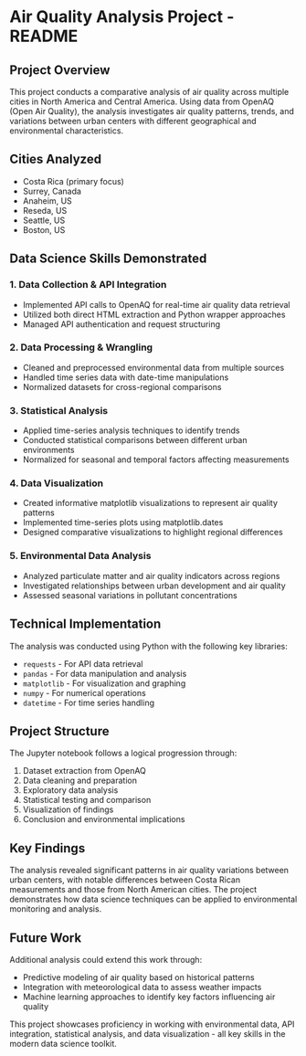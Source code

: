 # Air Quality Analysis Project - README

## Project Overview
This project conducts a comparative analysis of air quality across multiple cities in North America and Central America. Using data from OpenAQ (Open Air Quality), the analysis investigates air quality patterns, trends, and variations between urban centers with different geographical and environmental characteristics.

## Cities Analyzed
- Costa Rica (primary focus)
- Surrey, Canada
- Anaheim, US
- Reseda, US
- Seattle, US
- Boston, US

## Data Science Skills Demonstrated

### 1. Data Collection & API Integration
- Implemented API calls to OpenAQ for real-time air quality data retrieval
- Utilized both direct HTML extraction and Python wrapper approaches
- Managed API authentication and request structuring

### 2. Data Processing & Wrangling
- Cleaned and preprocessed environmental data from multiple sources
- Handled time series data with date-time manipulations
- Normalized datasets for cross-regional comparisons

### 3. Statistical Analysis
- Applied time-series analysis techniques to identify trends
- Conducted statistical comparisons between different urban environments
- Normalized for seasonal and temporal factors affecting measurements

### 4. Data Visualization
- Created informative matplotlib visualizations to represent air quality patterns
- Implemented time-series plots using matplotlib.dates
- Designed comparative visualizations to highlight regional differences

### 5. Environmental Data Analysis
- Analyzed particulate matter and air quality indicators across regions
- Investigated relationships between urban development and air quality
- Assessed seasonal variations in pollutant concentrations

## Technical Implementation
The analysis was conducted using Python with the following key libraries:
- `requests` - For API data retrieval
- `pandas` - For data manipulation and analysis
- `matplotlib` - For visualization and graphing
- `numpy` - For numerical operations
- `datetime` - For time series handling

## Project Structure
The Jupyter notebook follows a logical progression through:
1. Dataset extraction from OpenAQ
2. Data cleaning and preparation
3. Exploratory data analysis
4. Statistical testing and comparison
5. Visualization of findings
6. Conclusion and environmental implications

## Key Findings
The analysis revealed significant patterns in air quality variations between urban centers, with notable differences between Costa Rican measurements and those from North American cities. The project demonstrates how data science techniques can be applied to environmental monitoring and analysis.

## Future Work
Additional analysis could extend this work through:
- Predictive modeling of air quality based on historical patterns
- Integration with meteorological data to assess weather impacts
- Machine learning approaches to identify key factors influencing air quality

This project showcases proficiency in working with environmental data, API integration, statistical analysis, and data visualization - all key skills in the modern data science toolkit.
